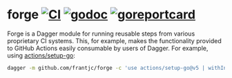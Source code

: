 # forge [![CI](https://github.com/frantjc/forge/actions/workflows/ci.yml/badge.svg?branch=main&event=push)](https://github.com/frantjc/forge/actions) [![godoc](https://pkg.go.dev/badge/github.com/frantjc/forge.svg)](https://pkg.go.dev/github.com/frantjc/forge) [![goreportcard](https://goreportcard.com/badge/github.com/frantjc/forge)](https://goreportcard.com/report/github.com/frantjc/forge)

Forge is a Dagger module for running reusable steps from various proprietary CI systems. This, for example, makes the functionality provided to GitHub Actions easily consumable by users of Dagger. For example, using [actions/setup-go](https://github.com/actions/setup-go):

```sh
dagger -m github.com/frantjc/forge -c 'use actions/setup-go@v5 | withInput go-version 1.25 | post | combinedOutput'
```
